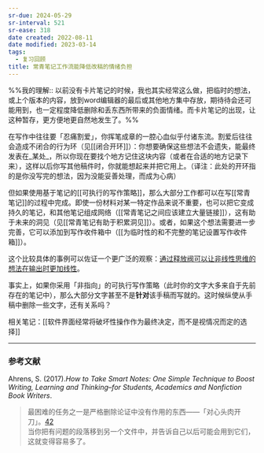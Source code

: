 ```yaml
---
sr-due: 2024-05-29
sr-interval: 521
sr-ease: 318
date created: 2022-08-11
date modified: 2023-03-14
tags:
  - 复习回顾
title: 常青笔记工作流能降低改稿的情绪负担
---
```


%%我的理解:: 以前没有卡片笔记的时候，我也其实经常这么做，把临时的想法，或上个版本的内容，放到word编辑器的最后或其他地方集中存放，期待待会还可能用到，也一定程度降低删除和丢东西所带来的负面情绪。而卡片笔记的出现，让这种暂存，更方便地更自然地发生了。%%

在写作中往往要「忍痛割爱」，你挥笔成章的一腔心血似乎付诸东流。割爱后往往会造成不闭合的行为环（见[[闭合开环]]）：你想要确保这些想法不会遗失，能最终发表在_某处_，所以你现在要找个地方记住这块内容（或者在合适的地方记录下来），这样以后你写其他稿件时，你就能想起来并把它用上。（译注：此处的开环指的是你没写完的想法，因为没能妥善处理，而成为心病）

但如果使用基于笔记的[[可执行的写作策略]]，那么大部分工作都可以在写[[常青笔记]]的过程中完成。即使一份材料对某一特定作品来说不重要，也可以把它变成持久的笔记，和其他笔记组成网络（[[常青笔记之间应该建立大量链接]]），这有助于未来的洞见（见[[常青笔记有助于积累洞见]]）。或者，如果这个想法需要进一步完善，它可以添加到写作收件箱中（[[为临时性的和不完整的笔记设置写作收件箱]]）。

这个比较具体的事例可以佐证一个更广泛的观察：[通过释放阀可以让非线性思维的想法在输出时更加线性](https://notes.andymatuschak.org/z3iT7pPmhbY8WtofoCccd58xtnhJUfkJPztGP)。

事实上，如果你采用「非指向」的可执行写作策略（此时你的文字大多来自于先前存在的笔记中），那么大部分文字甚至不是**针对**该手稿而写就的。这时候纵使从手稿中删除一些文字，还有关系吗？

相关笔记：[[软件界面经常将破坏性操作作为最终决定，而不是视情况而定的选择]]

___

### 参考文献

Ahrens, S. (2017).*How to Take Smart Notes: One Simple Technique to Boost Writing, Learning and Thinking–for Students, Academics and Nonfiction Book Writers*.

> 最困难的任务之一是严格删除论证中没有作用的东西——「对心头肉开刀」。[42](https://notes.andymatuschak.org/z26G5QDZgkk3mLTJoWHfzM6kjRzHpTAWHeZWN)  
> 当你把有问题的段落移到另一个文件中，并告诉自己以后可能会用到它们，这就变得容易多了。
